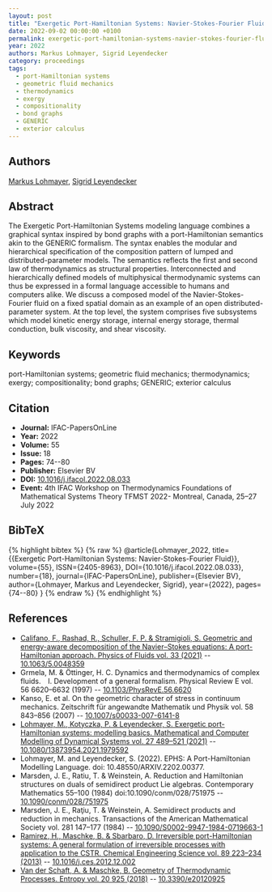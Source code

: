 ```yaml
---
layout: post
title: "Exergetic Port-Hamiltonian Systems: Navier-Stokes-Fourier Fluid"
date: 2022-09-02 00:00:00 +0100
permalink: exergetic-port-hamiltonian-systems-navier-stokes-fourier-fluid
year: 2022
authors: Markus Lohmayer, Sigrid Leyendecker
category: proceedings
tags:
  - port-Hamiltonian systems
  - geometric fluid mechanics
  - thermodynamics
  - exergy
  - compositionality
  - bond graphs
  - GENERIC
  - exterior calculus
---
```

 
## Authors
[Markus Lohmayer](authors/markus-lohmayer), [Sigrid Leyendecker](authors/sigrid-leyendecker)
 
## Abstract
The Exergetic Port-Hamiltonian Systems modeling language combines a graphical syntax inspired by bond graphs with a port-Hamiltonian semantics akin to the GENERIC formalism. The syntax enables the modular and hierarchical specification of the composition pattern of lumped and distributed-parameter models. The semantics reflects the first and second law of thermodynamics as structural properties. Interconnected and hierarchically defined models of multiphysical thermodynamic systems can thus be expressed in a formal language accessible to humans and computers alike. We discuss a composed model of the Navier-Stokes-Fourier fluid on a fixed spatial domain as an example of an open distributed-parameter system. At the top level, the system comprises five subsystems which model kinetic energy storage, internal energy storage, thermal conduction, bulk viscosity, and shear viscosity.
 
## Keywords
port-Hamiltonian systems; geometric fluid mechanics; thermodynamics; exergy; compositionality; bond graphs; GENERIC; exterior calculus
 
## Citation
- **Journal:** IFAC-PapersOnLine
- **Year:** 2022
- **Volume:** 55
- **Issue:** 18
- **Pages:** 74--80
- **Publisher:** Elsevier BV
- **DOI:** [10.1016/j.ifacol.2022.08.033](https://doi.org/10.1016/j.ifacol.2022.08.033)
- **Event:** 4th IFAC Workshop on Thermodynamics Foundations of Mathematical Systems Theory TFMST 2022- Montreal, Canada, 25–27 July 2022
 
## BibTeX
{% highlight bibtex %}
{% raw %}
@article{Lohmayer_2022,
  title={{Exergetic Port-Hamiltonian Systems: Navier-Stokes-Fourier Fluid}},
  volume={55},
  ISSN={2405-8963},
  DOI={10.1016/j.ifacol.2022.08.033},
  number={18},
  journal={IFAC-PapersOnLine},
  publisher={Elsevier BV},
  author={Lohmayer, Markus and Leyendecker, Sigrid},
  year={2022},
  pages={74--80}
}
{% endraw %}
{% endhighlight %}
 
## References
- [Califano, F., Rashad, R., Schuller, F. P. & Stramigioli, S. Geometric and energy-aware decomposition of the Navier–Stokes equations: A port-Hamiltonian approach. Physics of Fluids vol. 33 (2021)](geometric-and-energy-aware-decomposition-of-the-navier-stokes-equations-a-port-hamiltonian-approach) -- [10.1063/5.0048359](https://doi.org/10.1063/5.0048359)
- Grmela, M. & Öttinger, H. C. Dynamics and thermodynamics of complex fluids.  I. Development of a general formalism. Physical Review E vol. 56 6620–6632 (1997) -- [10.1103/PhysRevE.56.6620](https://doi.org/10.1103/PhysRevE.56.6620)
- Kanso, E. et al. On the geometric character of stress in continuum mechanics. Zeitschrift für angewandte Mathematik und Physik vol. 58 843–856 (2007) -- [10.1007/s00033-007-6141-8](https://doi.org/10.1007/s00033-007-6141-8)
- [Lohmayer, M., Kotyczka, P. & Leyendecker, S. Exergetic port-Hamiltonian systems: modelling basics. Mathematical and Computer Modelling of Dynamical Systems vol. 27 489–521 (2021)](exergetic-port-hamiltonian-systems-modelling-basics) -- [10.1080/13873954.2021.1979592](https://doi.org/10.1080/13873954.2021.1979592)
- Lohmayer, M. and Leyendecker, S. (2022). EPHS: A Port-Hamiltonian Modelling Language. doi: 10.48550/ARXIV.2202.00377.
- Marsden, J. E., Ratiu, T. & Weinstein, A. Reduction and Hamiltonian structures on duals of semidirect product Lie algebras. Contemporary Mathematics 55–100 (1984) doi:10.1090/conm/028/751975 -- [10.1090/conm/028/751975](https://doi.org/10.1090/conm/028/751975)
- Marsden, J. E., Raţiu, T. & Weinstein, A. Semidirect products and reduction in mechanics. Transactions of the American Mathematical Society vol. 281 147–177 (1984) -- [10.1090/S0002-9947-1984-0719663-1](https://doi.org/10.1090/S0002-9947-1984-0719663-1)
- [Ramirez, H., Maschke, B. & Sbarbaro, D. Irreversible port-Hamiltonian systems: A general formulation of irreversible processes with application to the CSTR. Chemical Engineering Science vol. 89 223–234 (2013)](irreversible-port-hamiltonian-systems-a-general-formulation-of-irreversible-processes-with-application-to-the-cstr) -- [10.1016/j.ces.2012.12.002](https://doi.org/10.1016/j.ces.2012.12.002)
- [Van der Schaft, A. & Maschke, B. Geometry of Thermodynamic Processes. Entropy vol. 20 925 (2018)](geometry-of-thermodynamic-processes) -- [10.3390/e20120925](https://doi.org/10.3390/e20120925)

